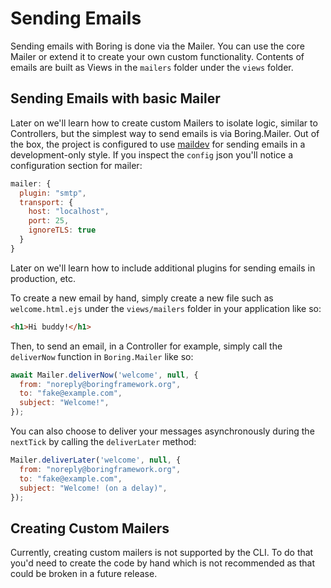 # Sending Emails
Sending emails with Boring is done via the Mailer. You can use the core Mailer or extend it to create your own custom functionality. Contents of emails are built as Views in the `mailers` folder under the `views` folder.

## Sending Emails with basic Mailer
Later on we'll learn how to create custom Mailers to isolate logic, similar to Controllers, but the simplest way to send emails is via Boring.Mailer. Out of the box, the project is configured to use [maildev](https://github.com/djfarrelly/MailDev) for sending emails in a development-only style. If you inspect the `config` json you'll notice a configuration section for mailer:
```javascript
mailer: {
  plugin: "smtp",
  transport: {
    host: "localhost",
    port: 25,
    ignoreTLS: true
  }
}
```
Later on we'll learn how to include additional plugins for sending emails in production, etc.

To create a new email by hand, simply create a new file such as `welcome.html.ejs` under the `views/mailers` folder in your application like so:
```html
<h1>Hi buddy!</h1>
```

Then, to send an email, in a Controller for example, simply call the `deliverNow` function in `Boring.Mailer` like so:
```javascript
await Mailer.deliverNow('welcome', null, {
  from: "noreply@boringframework.org",
  to: "fake@example.com",
  subject: "Welcome!",
});
```
You can also choose to deliver your messages asynchronously during the `nextTick` by calling the `deliverLater` method:
```javascript
Mailer.deliverLater('welcome', null, {
  from: "noreply@boringframework.org",
  to: "fake@example.com",
  subject: "Welcome! (on a delay)",
});
```

## Creating Custom Mailers
Currently, creating custom mailers is not supported by the CLI. To do that you'd need to create the code by hand which is not recommended as that could be broken in a future release.
